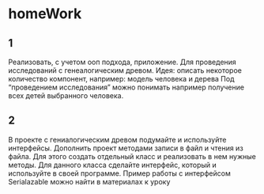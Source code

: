 # homeWork

## 1
Реализовать, с учетом ооп подхода, приложение.
Для проведения исследований с генеалогическим древом.
Идея: описать некоторое количество компонент, например:
модель человека и дерева
Под “проведением исследования” можно понимать например получение всех детей выбранного человека.

## 2
В проекте с гениалогическим древом подумайте и используйте интерфейсы.
Дополнить проект методами записи в файл и чтения из файла.
Для этого создать отдельный класс и реализовать в нем нужные методы.
Для данного класса сделайте интерфейс, который и используйте в своей программе.
Пример работы с интерфейсом Serialazable можно найти в материалах к уроку
